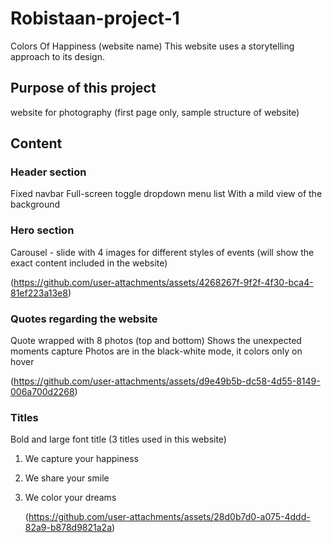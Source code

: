 # Robistaan-project-1

Colors Of Happiness (website name)
This website uses a storytelling approach to its design.

## Purpose of this project
website for photography (first page only, sample structure of website)

## Content
### Header section
Fixed navbar 
Full-screen toggle dropdown menu list
With a mild view of the background

### Hero section
Carousel - slide with 4 images for different styles of events
(will show the exact content included in the website)

(https://github.com/user-attachments/assets/4268267f-9f2f-4f30-bca4-81ef223a13e8)

### Quotes regarding the website
Quote wrapped with 8 photos (top and bottom)
Shows the unexpected moments capture 
Photos are in the black-white mode, it colors only on hover

(https://github.com/user-attachments/assets/d9e49b5b-dc58-4d55-8149-006a700d2268)

### Titles
Bold and large font title (3 titles used in this website)
1) We capture your happiness
2) We share your smile
3) We color your dreams

   (https://github.com/user-attachments/assets/28d0b7d0-a075-4ddd-82a9-b878d9821a2a)

